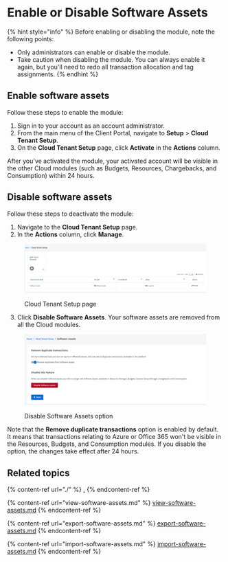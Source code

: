 # Enable or Disable Software Assets

{% hint style="info" %}
Before enabling or disabling the module, note the following points:

* Only administrators can enable or disable the module.
* Take caution when disabling the module. You can always enable it again, but you'll need to redo all transaction allocation and tag assignments.
{% endhint %}

## Enable software assets

Follow these steps to enable the module:

1. Sign in to your account as an account administrator.
2. From the main menu of the Client Portal, navigate to **Setup** > **Cloud Tenant Setup**.
3. On the **Cloud Tenant Setup** page, click **Activate** in the **Actions** column.&#x20;

After you've activated the module, your activated account will be visible in the other Cloud modules (such as Budgets, Resources, Chargebacks, and Consumption) within 24 hours.

## Disable software assets&#x20;

Follow these steps to deactivate the module:

1. Navigate to the **Cloud Tenant Setup** page.
2. In the **Actions** column, click **Manage**.

<figure><img src="../../../.gitbook/assets/image (796).png" alt=""><figcaption><p>Cloud Tenant Setup page</p></figcaption></figure>

3. Click **Disable Software Assets**. Your software assets are removed from all the Cloud modules.&#x20;

<figure><img src="../../../.gitbook/assets/image (795).png" alt=""><figcaption><p>Disable Software Assets option</p></figcaption></figure>

Note that the **Remove duplicate transactions** option is enabled by default. It means that transactions relating to Azure or Office 365 won't be visible in the Resources, Budgets, and Consumption modules. If you disable the option, the changes take effect after 24 hours.

## Related topics

{% content-ref url="./" %}
[.](./)
{% endcontent-ref %}

{% content-ref url="view-software-assets.md" %}
[view-software-assets.md](view-software-assets.md)
{% endcontent-ref %}

{% content-ref url="export-software-assets.md" %}
[export-software-assets.md](export-software-assets.md)
{% endcontent-ref %}

{% content-ref url="import-software-assets.md" %}
[import-software-assets.md](import-software-assets.md)
{% endcontent-ref %}
